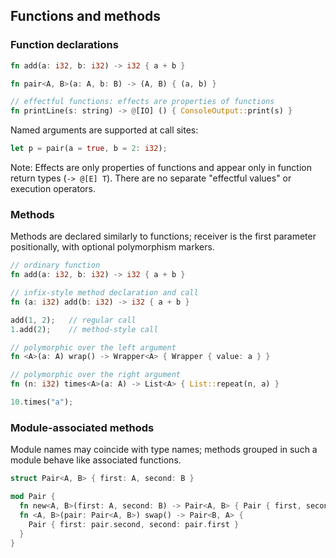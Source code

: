 ## Functions and methods

### Function declarations
```rust
fn add(a: i32, b: i32) -> i32 { a + b }

fn pair<A, B>(a: A, b: B) -> (A, B) { (a, b) }

// effectful functions: effects are properties of functions
fn printLine(s: string) -> @[IO] () { ConsoleOutput::print(s) }
```

Named arguments are supported at call sites:
```rust
let p = pair(a = true, b = 2: i32);
```

Note: Effects are only properties of functions and appear only in function return types (`-> @[E] T`). There are no separate "effectful values" or execution operators.

### Methods
Methods are declared similarly to functions; receiver is the first parameter positionally, with optional polymorphism markers.

```rust
// ordinary function
fn add(a: i32, b: i32) -> i32 { a + b }

// infix-style method declaration and call
fn (a: i32) add(b: i32) -> i32 { a + b }

add(1, 2);   // regular call
1.add(2);    // method-style call

// polymorphic over the left argument
fn <A>(a: A) wrap() -> Wrapper<A> { Wrapper { value: a } }

// polymorphic over the right argument
fn (n: i32) times<A>(a: A) -> List<A> { List::repeat(n, a) }

10.times("a");
```

### Module-associated methods
Module names may coincide with type names; methods grouped in such a module behave like associated functions.

```rust
struct Pair<A, B> { first: A, second: B }

mod Pair {
  fn new<A, B>(first: A, second: B) -> Pair<A, B> { Pair { first, second } }
  fn <A, B>(pair: Pair<A, B>) swap() -> Pair<B, A> {
    Pair { first: pair.second, second: pair.first }
  }
}
```


